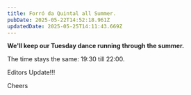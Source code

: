 ```yaml
---
title: Forró da Quintal all Summer.
pubDate: 2025-05-22T14:52:18.961Z
updatedDate: 2025-05-25T14:11:43.669Z
---
```


**We'll keep our Tuesday dance running through the summer.**

The time stays the same: 19:30 till 22:00.

Editors Update!!!

Cheers
